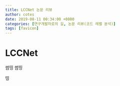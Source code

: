 ```yaml
---
title: LCCNet 논문 리뷰
author: cotes
date: 2019-08-11 00:34:00 +0800
categories: [연구개발자로의 길, 논문 리뷰(코드 레벨 분석)]
tags: [favicon]
---
```


# LCCNet

썸띵 썸띵

띵